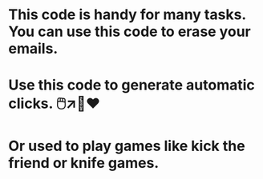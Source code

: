 # This code is handy for many tasks. You can use this code to erase your emails. 
# Use this code to generate automatic clicks.  🖱️↗️🤖❤️
# Or used to play games like kick the friend or knife games.
